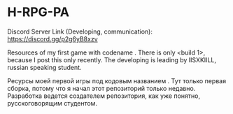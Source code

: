 # H-RPG-PA

Discord Server Link (Developing, communication): https://discord.gg/p2g6yB8xzv

Resources of my first game with codename <Horror-RolePlayGame-PacificAdventure>. There is only <build 1>, because I post this only recently. 
The developing is leading by IISXKIILL, russian speaking student. 

Ресурсы моей первой игры под кодовым названием <Horror-RolePlayGame-PacificAdventure>. Тут только первая сборка, потому что я начал этот репозиторий только недавно. 
Разработка ведется создателем репозитория, как уже понятно, русскоговорящим студентом.

